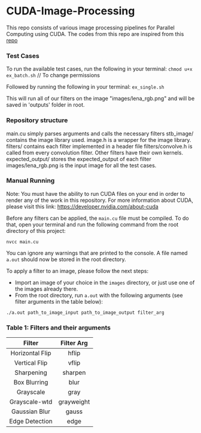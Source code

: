 # CUDA-Image-Processing

This repo consists of various image processing pipelines for Parallel Computing using CUDA. The codes from this repo are inspired from this [repo](https://github.com/thomasplantin/cuda-image-processing/tree/master)

### Test Cases

To run the available test cases, run the following in your terminal:
```chmod u+x ex_batch.sh``` // To change permissions

Followed by running the following in your terminal:
```ex_single.sh```

This will run all of our filters on the image "images/lena_rgb.png" and will be saved in 'outputs' folder in root.

### Repository structure

main.cu simply parses arguments and calls the necessary filters
stb_image/ contains the image library used.
image.h is a wrapper for the image library.
filters/ contains each filter implemented in a header file
filters/convolve.h is called from every convolution filter.
Other filters have their own kernels.
expected_output/ stores the expected_output of each filter
images/lena_rgb.png is the input image for all the test cases.

### Manual Running

Note: You must have the ability to run CUDA files on your end in order to render any of the work in this repository. For more information about CUDA, please visit this link: https://developer.nvidia.com/about-cuda

Before any filters can be applied, the `main.cu` file must be compiled. To do that, open your terminal and run the following command from the root directory of this project:

```nvcc main.cu```

You can ignore any warnings that are printed to the console. A file named `a.out` should now be stored in the root directory.

To apply a filter to an image, please follow the next steps:
* Import an image of your choice in the `images` directory, or just use one of the images already there.
* From the root directory, run `a.out` with the following arguments (see filter arguments in the table below):

```./a.out path_to_image_input path_to_image_output filter_arg```

### Table 1: Filters and their arguments
|      Filter     |  Filter Arg |
|:---------------:|:-----------:|
| Horizontal Flip | hflip       |
| Vertical Flip   | vflip       |
| Sharpening      | sharpen     |
| Box Blurring    | blur        |
| Grayscale       | gray        |
| Grayscale-wtd   | grayweight  |
| Gaussian Blur   | gauss       |
| Edge Detection  | edge        |
